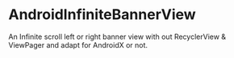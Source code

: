 # AndroidInfiniteBannerView
An Infinite scroll left or right banner view with out RecyclerView &amp; ViewPager and adapt for AndroidX or not.
